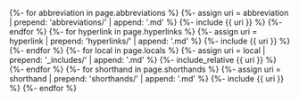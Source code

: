 {%- for abbreviation in page.abbreviations %}
    {%- assign uri = abbreviation | prepend: 'abbreviations/' | append: '.md' %}
    {%- include {{ uri }} %}
{%- endfor %}
{%- for hyperlink in page.hyperlinks %}
    {%- assign uri = hyperlink | prepend: 'hyperlinks/' | append: '.md' %}
    {%- include {{ uri }} %}
{%- endfor %}
{%- for local in page.locals %}
    {%- assign uri = local | prepend: '_includes/' | append: '.md' %}
    {%- include_relative {{ uri }} %}
{%- endfor %}
{%- for shorthand in page.shorthands %}
    {%- assign uri = shorthand | prepend: 'shorthands/' | append: '.md' %}
    {%- include {{ uri }} %}
{%- endfor %}
